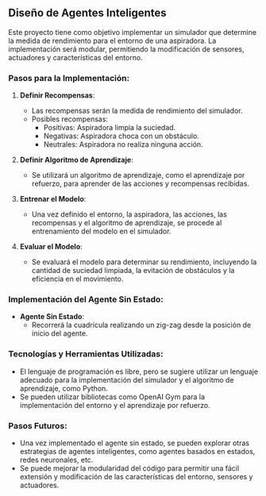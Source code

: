 ## Diseño de Agentes Inteligentes

Este proyecto tiene como objetivo implementar un simulador que determine la medida de rendimiento para el entorno de una aspiradora. La implementación será modular, permitiendo la modificación de sensores, actuadores y características del entorno.

### Pasos para la Implementación:

1. **Definir Recompensas**:
   - Las recompensas serán la medida de rendimiento del simulador.
   - Posibles recompensas:
     - Positivas: Aspiradora limpia la suciedad.
     - Negativas: Aspiradora choca con un obstáculo.
     - Neutrales: Aspiradora no realiza ninguna acción.

2. **Definir Algoritmo de Aprendizaje**:
   - Se utilizará un algoritmo de aprendizaje, como el aprendizaje por refuerzo, para aprender de las acciones y recompensas recibidas.

3. **Entrenar el Modelo**:
   - Una vez definido el entorno, la aspiradora, las acciones, las recompensas y el algoritmo de aprendizaje, se procede al entrenamiento del modelo en el simulador.

4. **Evaluar el Modelo**:
   - Se evaluará el modelo para determinar su rendimiento, incluyendo la cantidad de suciedad limpiada, la evitación de obstáculos y la eficiencia en el movimiento.

### Implementación del Agente Sin Estado:

- **Agente Sin Estado**:
  - Recorrerá la cuadrícula realizando un zig-zag desde la posición de inicio del agente.
  
### Tecnologías y Herramientas Utilizadas:

- El lenguaje de programación es libre, pero se sugiere utilizar un lenguaje adecuado para la implementación del simulador y el algoritmo de aprendizaje, como Python.
- Se pueden utilizar bibliotecas como OpenAI Gym para la implementación del entorno y el aprendizaje por refuerzo.

### Pasos Futuros:

- Una vez implementado el agente sin estado, se pueden explorar otras estrategias de agentes inteligentes, como agentes basados en estados, redes neuronales, etc.
- Se puede mejorar la modularidad del código para permitir una fácil extensión y modificación de las características del entorno, sensores y actuadores.
